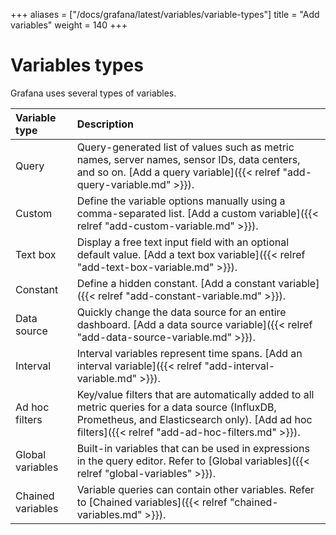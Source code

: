 +++
aliases = ["/docs/grafana/latest/variables/variable-types"]
title = "Add variables"
weight = 140
+++

# Variables types

Grafana uses several types of variables.

| Variable type     | Description                                                                                                                                                                                          |
| :---------------- | :--------------------------------------------------------------------------------------------------------------------------------------------------------------------------------------------------- |
| Query             | Query-generated list of values such as metric names, server names, sensor IDs, data centers, and so on. [Add a query variable]({{< relref "add-query-variable.md" >}}).                              |
| Custom            | Define the variable options manually using a comma-separated list. [Add a custom variable]({{< relref "add-custom-variable.md" >}}).                                                                 |
| Text box          | Display a free text input field with an optional default value. [Add a text box variable]({{< relref "add-text-box-variable.md" >}}).                                                                |
| Constant          | Define a hidden constant. [Add a constant variable]({{< relref "add-constant-variable.md" >}}).                                                                                                      |
| Data source       | Quickly change the data source for an entire dashboard. [Add a data source variable]({{< relref "add-data-source-variable.md" >}}).                                                                  |
| Interval          | Interval variables represent time spans. [Add an interval variable]({{< relref "add-interval-variable.md" >}}).                                                                                      |
| Ad hoc filters    | Key/value filters that are automatically added to all metric queries for a data source (InfluxDB, Prometheus, and Elasticsearch only). [Add ad hoc filters]({{< relref "add-ad-hoc-filters.md" >}}). |
| Global variables  | Built-in variables that can be used in expressions in the query editor. Refer to [Global variables]({{< relref "global-variables" >}}).                                                              |
| Chained variables | Variable queries can contain other variables. Refer to [Chained variables]({{< relref "chained-variables.md" >}}).                                                                                   |
